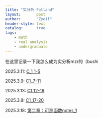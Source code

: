 ```yaml
---
title: "实分析 Folland"
layout:       post
author:       "Zyeil"
header-style: text
catalog:      true
tags:
    - math
    - real analysis
    - undergraduate
---
```


在这里记录一下我怎么成为实分析mzr的（bushi

2025.3.11: [C_1 1-5](https://drive.google.com/file/d/1E8ZcNtxRNQACYDgpi6xdoXn73QsurHXh/view?usp=sharing)

2025.3.9: [C1_7-11](https://drive.google.com/file/d/1QqlxpGmfmW2ol0zj7Vgbp6PsLGItNXC0/view?usp=sharing)

2025.3.13: [C1 12-16](https://drive.google.com/file/d/1jHEnO0dYkGTqhgxyFQT2qNN_Kzn8V7Zs/view?usp=sharing)

2025.3.8: [C1_17-20](https://drive.google.com/file/d/1o7d8Egu8hiVOcappNlEW0jSYzvGr74fk/view?usp=sharing)

2025.3.18: [第二章：可测函数notes_1](https://drive.google.com/file/d/1Io8qNGQMoRzw_fvC4q5bfABTqr5AaKg2/view?usp=sharing)
